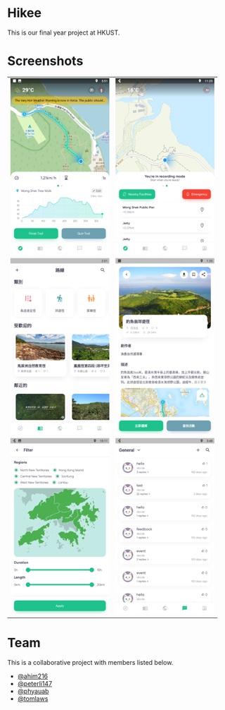 # Hikee

This is our final year project at HKUST.

# Screenshots
<table>
<tr>
<td><img src="screenshots/1.png" height="400"/></td>
<td><img src="screenshots/2.png" height="400"/></td>
</tr>
<tr>
<td><img src="screenshots/3.png" height="400"/></td>
<td><img src="screenshots/4.png" height="400"/></td>
</tr>
<tr>
<td><img src="screenshots/5.png" height="400"/></td>
<td><img src="screenshots/6.png" height="400"/></td>
</tr>

</table>

# Team

This is a collaborative project with members listed below.
* <a href="https://github.com/ahim216">@ahim216</a>
* <a href="https://github.com/peterli147">@peterli147</a>
* <a href="https://github.com/phyauab">@phyauab</a>
* <a href="https://github.com/tomlaws">@tomlaws</a>
